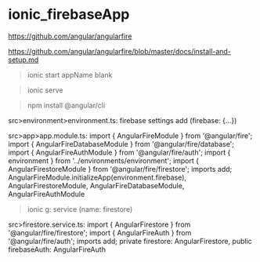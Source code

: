 # ionic_firebaseApp

https://github.com/angular/angularfire

https://github.com/angular/angularfire/blob/master/docs/install-and-setup.md

>ionic start appName blank

>ionic serve

>npm install @angular/cli

src>environment>environment.ts: firebase settings add (firebase: {...})

src>app>app.module.ts: 
import { AngularFireModule } from '@angular/fire';
import { AngularFireDatabaseModule } from '@angular/fire/database';
import { AngularFireAuthModule } from '@angular/fire/auth';
import { environment } from '../environments/environment';
import { AngularFirestoreModule } from '@angular/fire/firestore';
	imports add;
AngularFireModule.initializeApp(environment.firebase),
    AngularFirestoreModule,
    AngularFireDatabaseModule,
    AngularFireAuthModule

>ionic g: service (name: firestore)

src>firestore.service.ts:
import { AngularFirestore } from '@angular/fire/firestore';
import { AngularFireAuth } from '@angular/fire/auth';
	imports add;
private firestore: AngularFirestore, public firebaseAuth: AngularFireAuth
